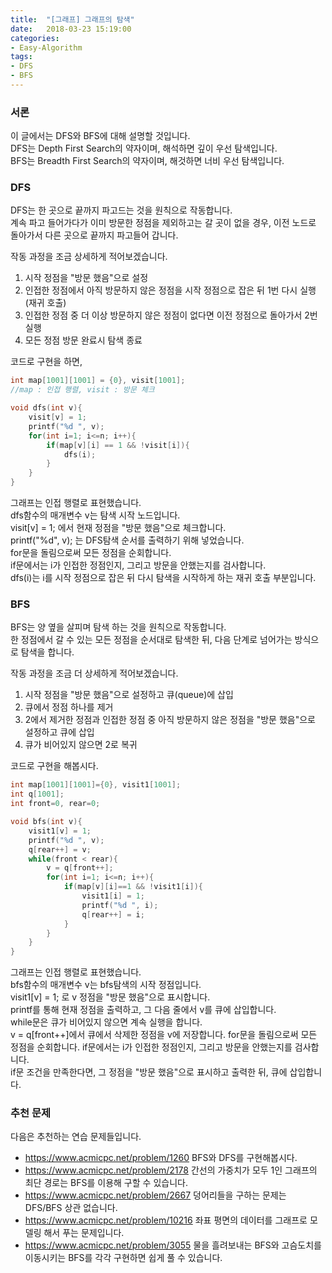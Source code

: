 ```yaml
---
title:  "[그래프] 그래프의 탐색"
date:   2018-03-23 15:19:00
categories:
- Easy-Algorithm
tags:
- DFS
- BFS
---
```


### 서론
이 글에서는 DFS와 BFS에 대해 설명할 것입니다.<br>
DFS는 Depth First Search의 약자이며, 해석하면 깊이 우선 탐색입니다.<br>
BFS는 Breadth First Search의 약자이며, 해것하면 너비 우선 탐색입니다.<br>

### DFS
DFS는 한 곳으로 끝까지 파고드는 것을 원칙으로 작동합니다.<br>
계속 파고 들어가다가 이미 방문한 정점을 제외하고는 갈 곳이 없을 경우, 이전 노드로 돌아가서 다른 곳으로 끝까지 파고들어 갑니다.

작동 과정을 조금 상세하게 적어보겠습니다.
1. 시작 정점을 "방문 했음"으로 설정
2. 인접한 정점에서 아직 방문하지 않은 정점을 시작 정점으로 잡은 뒤 1번 다시 실행(재귀 호출)
3. 인접한 정점 중 더 이상 방문하지 않은 정점이 없다면 이전 정점으로 돌아가서 2번 실행
4. 모든 정점 방문 완료시 탐색 종료

코드로 구현을 하면,
```cpp
int map[1001][1001] = {0}, visit[1001];
//map : 인접 행렬, visit : 방문 체크

void dfs(int v){
	visit[v] = 1;
	printf("%d ", v);
	for(int i=1; i<=n; i++){
		if(map[v][i] == 1 && !visit[i]){
			dfs(i);
		}
	}
}
```

그래프는 인접 행렬로 표현했습니다.<br>
dfs함수의 매개변수 v는 탐색 시작 노드입니다.<br>
visit[v] = 1; 에서 현재 정점을 "방문 했음"으로 체크합니다.<br>
printf("%d", v); 는 DFS탐색 순서를 출력하기 위해 넣었습니다.<br>
for문을 돌림으로써 모든 정점을 순회합니다.<br>
if문에서는 i가 인접한 정점인지, 그리고 방문을 안했는지를 검사합니다.<br>
dfs(i)는 i를 시작 정점으로 잡은 뒤 다시 탐색을 시작하게 하는 재귀 호출 부분입니다.

### BFS
BFS는 양 옆을 살피며 탐색 하는 것을 원칙으로 작동합니다.<br>
한 정점에서 갈 수 있는 모든 정점을 순서대로 탐색한 뒤, 다음 단계로 넘어가는 방식으로 탐색을 합니다.

작동 과정을 조금 더 상세하게 적어보겠습니다.
1. 시작 정점을 "방문 했음"으로 설정하고 큐(queue)에 삽입
2. 큐에서 정점 하나를 제거
3. 2에서 제거한 정점과 인접한 정점 중 아직 방문하지 않은 정점을 "방문 했음"으로 설정하고 큐에 삽입
4. 큐가 비어있지 않으면 2로 복귀

코드로 구현을 해봅시다.
```cpp
int map[1001][1001]={0}, visit1[1001];
int q[1001];
int front=0, rear=0;

void bfs(int v){
	visit1[v] = 1;
	printf("%d ", v);
	q[rear++] = v;
	while(front < rear){
		v = q[front++];
		for(int i=1; i<=n; i++){
			if(map[v][i]==1 && !visit1[i]){
				visit1[i] = 1;
				printf("%d ", i);
				q[rear++] = i;
			}
		}
	}
}
```
그래프는 인접 행렬로 표현했습니다.<br>
bfs함수의 매개변수 v는 bfs탐색의 시작 정점입니다.<br>
visit1[v] = 1; 로 v 정점을 "방문 했음"으로 표시합니다.<br>
printf를 통해 현재 정점을 출력하고, 그 다음 줄에서 v를 큐에 삽입합니다.<br>
while문은 큐가 비어있지 않으면 계속 실행을 합니다.<br>
v = q[front++]에서 큐에서 삭제한 정점을 v에 저장합니다.
for문을 돌림으로써 모든 정점을 순회합니다.
if문에서는 i가 인접한 정점인지, 그리고 방문을 안했는지를 검사합니다.<br>
if문 조건을 만족한다면, 그 정점을 "방문 했음"으로 표시하고 출력한 뒤, 큐에 삽입합니다.<br>

### 추천 문제
다음은 추천하는 연습 문제들입니다.<br>
* https://www.acmicpc.net/problem/1260 BFS와 DFS를 구현해봅시다.
* https://www.acmicpc.net/problem/2178 간선의 가중치가 모두 1인 그래프의 최단 경로는 BFS를 이용해 구할 수 있습니다.
* https://www.acmicpc.net/problem/2667 덩어리들을 구하는 문제는 DFS/BFS 상관 없습니다.
* https://www.acmicpc.net/problem/10216 좌표 평면의 데이터를 그래프로 모델링 해서 푸는 문제입니다.
* https://www.acmicpc.net/problem/3055 물을 흘려보내는 BFS와 고슴도치를 이동시키는 BFS를 각각 구현하면 쉽게 풀 수 있습니다.
